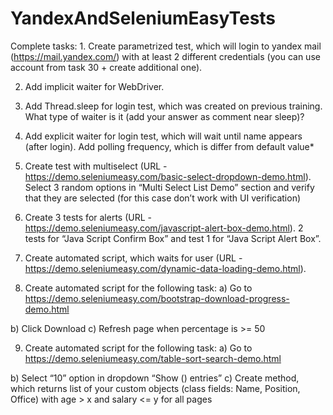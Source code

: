 # YandexAndSeleniumEasyTests

Complete tasks: 1. Create parametrized test, which will login to yandex mail (https://mail.yandex.com/) with at least 2 different credentials (you can use account from task 30 + create additional one).

2. Add implicit waiter for WebDriver.

3. Add Thread.sleep for login test, which was created on previous training. What type of waiter is it (add your answer as comment near sleep)?

4. Add explicit waiter for login test, which will wait until name appears (after login). Add polling frequency, which is differ from default value* 

5. Create test with multiselect (URL - https://demo.seleniumeasy.com/basic-select-dropdown-demo.html). Select 3 random options in “Multi Select List Demo” section and verify that they are selected (for this case don’t work with UI verification) 

6. Create 3 tests for alerts (URL - https://demo.seleniumeasy.com/javascript-alert-box-demo.html). 2 tests for “Java Script Confirm Box” and test 1 for “Java Script Alert Box”. 

7. Create automated script, which waits for user (URL - https://demo.seleniumeasy.com/dynamic-data-loading-demo.html).

8. Create automated script for the following task: a) Go to https://demo.seleniumeasy.com/bootstrap-download-progress-demo.html

b) Click Download
c) Refresh page when percentage is >= 50

9. Create automated script for the following task: a) Go to https://demo.seleniumeasy.com/table-sort-search-demo.html

b) Select “10” option in dropdown “Show () entries”
c) Create method, which returns list of your custom objects (class fields: Name, Position, Office) with age > x and salary <= y for all pages
